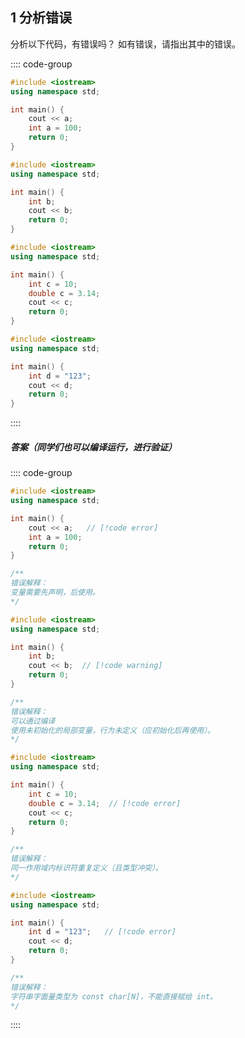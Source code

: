 ## 1 分析错误

分析以下代码，有错误吗？ 如有错误，请指出其中的错误。

:::: code-group

```cpp [代码1]
#include <iostream>
using namespace std;

int main() {
    cout << a;
    int a = 100;
    return 0;
}
```

```cpp [代码2]
#include <iostream>
using namespace std;

int main() {
    int b;
    cout << b;
    return 0;
}
```

```cpp [代码3]
#include <iostream>
using namespace std;

int main() {
    int c = 10;
    double c = 3.14;
    cout << c;
    return 0;
}
```

```cpp [代码4]
#include <iostream>
using namespace std;

int main() {
    int d = "123";
    cout << d;
    return 0;
}
```

::::

##### 答案（同学们也可以编译运行，进行验证）

<PasswordProtected>

:::: code-group

```cpp [代码1]
#include <iostream>
using namespace std;

int main() {
    cout << a;   // [!code error]
    int a = 100;
    return 0;
}

/**
错误解释：
变量需要先声明，后使用。
*/
```

```cpp [代码2]
#include <iostream>
using namespace std;

int main() {
    int b;        
    cout << b;  // [!code warning]
    return 0;
}

/**
错误解释：
可以通过编译
使用未初始化的局部变量，行为未定义（应初始化后再使用）。
*/
```

```cpp [代码3]
#include <iostream>
using namespace std;

int main() {
    int c = 10;
    double c = 3.14;  // [!code error]
    cout << c;
    return 0;
}

/**
错误解释：
同一作用域内标识符重复定义（且类型冲突）。
*/
```

```cpp [代码4]
#include <iostream>
using namespace std;

int main() {
    int d = "123";   // [!code error]
    cout << d;
    return 0;
}

/**
错误解释：
字符串字面量类型为 const char[N]，不能直接赋给 int。
*/
```

::::

</PasswordProtected>